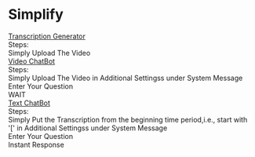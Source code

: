 # Simplify
[Transcription Generator](https://huggingface.co/spaces/eternalBlissard/Simplify-Video-Zero)<br>
Steps:<br>
Simply Upload The Video <br>
[Video ChatBot](https://huggingface.co/spaces/eternalBlissard/Simplify-Question-Answerer)<br>
Steps:<br>
Simply Upload The Video in Additional Settingss under System Message<br>
Enter Your Question<br>
WAIT<br>
[Text ChatBot](https://huggingface.co/spaces/eternalBlissard/Simplify-Question-Answerer_Text)<br>
Steps:<br>
Simply Put the Transcription from the beginning time period,i.e., start with '[' in Additional Settingss under System Message<br>
Enter Your Question<br>
Instant Response<br>
